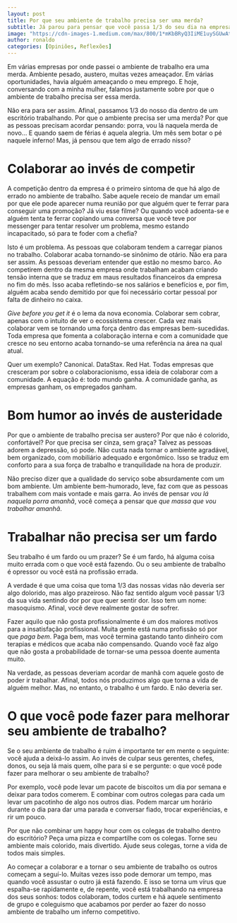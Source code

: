 ```yaml
---
layout: post
title: Por que seu ambiente de trabalho precisa ser uma merda?
subtitle: Já parou para pensar que você passa 1/3 do seu dia na empresa onde trabalha?
image: "https://cdn-images-1.medium.com/max/800/1*mKbBRyQ3IiME1uySGUwAtw.jpeg"
author: ronaldo
categories: [Opiniões, Reflexões]
---
```


Em várias empresas por onde passei o ambiente de trabalho era uma merda.
Ambiente pesado, austero, muitas vezes ameaçador. Em várias oportunidades, havia
alguém ameaçando o meu emprego. E hoje, conversando com a minha mulher, falamos
justamente sobre por que o ambiente de trabalho precisa ser essa merda.

Não era para ser assim. Afinal, passamos 1/3 do nosso dia dentro de um
escritório trabalhando. Por que o ambiente precisa ser uma merda? Por que as
pessoas precisam acordar pensando: porra, vou lá naquela merda de novo… E quando
saem de férias é aquela alegria. Um mês sem botar o pé naquele inferno! Mas, já
pensou que tem algo de errado nisso?

# Colaborar ao invés de competir

A competição dentro da empresa é o primeiro sintoma de que há algo de errado no
ambiente de trabalho. Sabe aquele receio de mandar um email por que ele pode
aparecer numa reunião por que alguém quer te ferrar para conseguir uma promoção?
Já viu esse filme? Ou quando você adoenta-se e alguém tenta te ferrar copiando
uma conversa que você teve por messenger para tentar resolver um problema, mesmo
estando incapacitado, só para te foder com a chefia?

Isto é um problema. As pessoas que colaboram tendem a carregar pianos no
trabalho. Colaborar acaba tornando-se sinônimo de otário. Não era para ser
assim. As pessoas deveriam entender que estão no mesmo barco. Ao competirem
dentro da mesma empresa onde trabalham acabam criando tensão interna que se
traduz em maus resultados financeiros da empresa no fim do mês. Isso acaba
refletindo-se nos salários e benefícios e, por fim, alguém acaba sendo demitido
por que foi necessário cortar pessoal por falta de dinheiro no caixa.

*Give before you get it* é o lema da nova economia. Colaborar sem cobrar, apenas
com o intuito de ver o ecossistema crescer. Cada vez mais colaborar vem se
tornando uma força dentro das empresas bem-sucedidas. Toda empresa que fomenta a
colaboração interna e com a comunidade que cresce no seu entorno acaba
tornando-se uma referência na área na qual atual.

Quer um exemplo? Canonical. DataStax. Red Hat. Todas empresas que cresceram por
sobre o colaboracionismo, essa ideia de colaborar com a comunidade. A equação é:
todo mundo ganha. A comunidade ganha, as empresas ganham, os empregados ganham.

# Bom humor ao invés de austeridade

Por que o ambiente de trabalho precisa ser austero? Por que não é colorido,
confortável? Por que precisa ser cinza, sem graça? Talvez as pessoas adorem a
depressão, só pode. Não custa nada tornar o ambiente agradável, bem organizado,
com mobiliário adequado e ergonômico. Isso se traduz em conforto para a sua
força de trabalho e tranquilidade na hora de produzir.

Não preciso dizer que a qualidade do serviço sobe absurdamente com um bom
ambiente. Um ambiente bem-humorado, leve, faz com que as pessoas trabalhem com
mais vontade e mais garra. Ao invés de pensar *vou lá naquela porra amanhã*,
você começa a pensar que *que massa que vou trabalhar amanhã*.

# Trabalhar não precisa ser um fardo

Seu trabalho é um fardo ou um prazer? Se é um fardo, há alguma coisa muito
errada com o que você está fazendo. Ou o seu ambiente de trabalho é opressor ou
você está na profissão errada.

A verdade é que uma coisa que toma 1/3 das nossas vidas não deveria ser algo
dolorido, mas algo prazeiroso. Não faz sentido algum você passar 1/3 da sua vida
sentindo dor por que quer sentir dor. Isso tem um nome: masoquismo. Afinal, você
deve realmente gostar de sofrer.

Fazer aquilo que não gosta profissionalmente é um dos maiores motivos para a
insatisfação profissional. Muita gente está numa profissão só por que *paga
bem*. Paga bem, mas você termina gastando tanto dinheiro com terapias e médicos
que acaba não compensando. Quando você faz algo que não gosta a probabilidade de
tornar-se uma pessoa doente aumenta muito.

Na verdade, as pessoas deveriam acordar de manhã com aquele gosto de poder ir
trabalhar. Afinal, todos nós produzimos algo que torna a vida de alguém melhor.
Mas, no entanto, o trabalho é um fardo. E não deveria ser.

# O que você pode fazer para melhorar seu ambiente de trabalho?

Se o seu ambiente de trabalho é ruim é importante ter em mente o seguinte: você
ajuda a deixá-lo assim. Ao invés de culpar seus gerentes, chefes, donos, ou seja
lá mais quem, olhe para si e se pergunte: o que você pode fazer para melhorar o
seu ambiente de trabalho?

Por exemplo, você pode levar um pacote de biscoitos um dia por semana e deixar
para todos comerem. E combinar com outros colegas para cada um levar um
pacotinho de algo nos outros dias. Podem marcar um horário durante o dia para
dar uma parada e conversar fiado, trocar experiências, e rir um pouco.

Por que não combinar um happy hour com os colegas de trabalho dentro do
escritório? Peça uma pizza e compartilhe com os colegas. Torne seu ambiente mais
colorido, mais divertido. Ajude seus colegas, torne a vida de todos mais
simples.

Ao começar a colaborar e a tornar o seu ambiente de trabalho os outros começam a
seguí-lo. Muitas vezes isso pode demorar um tempo, mas quando você assustar o
outro já está fazendo. E isso se torna um vírus que espalha-se rapidamente e, de
repente, você está trabalhando na empresa dos seus sonhos: todos colaboram,
todos curtem e há aquele sentimento de grupo e coleguismo que acabamos por
perder ao fazer do nosso ambiente de trabalho um inferno competitivo.
